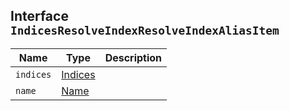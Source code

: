 ## Interface `IndicesResolveIndexResolveIndexAliasItem`

| Name | Type | Description |
| - | - | - |
| `indices` | [Indices](./Indices.md) | &nbsp; |
| `name` | [Name](./Name.md) | &nbsp; |
